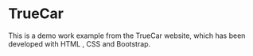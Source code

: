 # TrueCar
This is a demo work example from the TrueCar website, which has been developed with HTML , CSS and Bootstrap.
